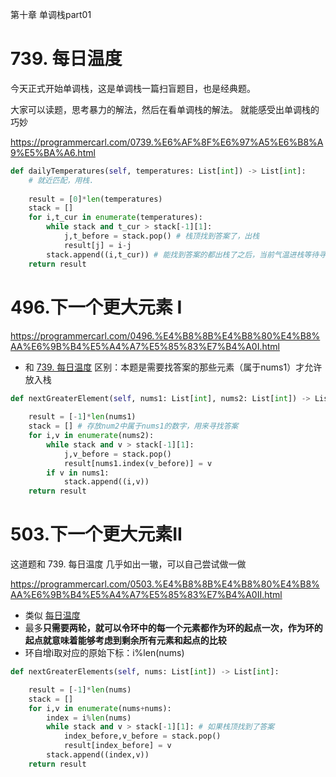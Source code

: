 第十章 单调栈part01

# 739. 每日温度 

今天正式开始单调栈，这是单调栈一篇扫盲题目，也是经典题。

大家可以读题，思考暴力的解法，然后在看单调栈的解法。 就能感受出单调栈的巧妙

https://programmercarl.com/0739.%E6%AF%8F%E6%97%A5%E6%B8%A9%E5%BA%A6.html  
```py
def dailyTemperatures(self, temperatures: List[int]) -> List[int]:
    # 就近匹配，用栈.
     
    result = [0]*len(temperatures)
    stack = []
    for i,t_cur in enumerate(temperatures):
        while stack and t_cur > stack[-1][1]:
            j,t_before = stack.pop() # 栈顶找到答案了，出栈
            result[j] = i-j
        stack.append((i,t_cur)) # 能找到答案的都出栈了之后，当前气温进栈等待寻找自己的答案
    return result
```

# 496.下一个更大元素 I 



https://programmercarl.com/0496.%E4%B8%8B%E4%B8%80%E4%B8%AA%E6%9B%B4%E5%A4%A7%E5%85%83%E7%B4%A0I.html  
- 和 [739. 每日温度](#739-每日温度) 区别：本题是需要找答案的那些元素（属于nums1）才允许放入栈
```py
def nextGreaterElement(self, nums1: List[int], nums2: List[int]) -> List[int]:
    
    result = [-1]*len(nums1)
    stack = [] # 存放num2中属于nums1的数字，用来寻找答案
    for i,v in enumerate(nums2):
        while stack and v > stack[-1][1]:
            j,v_before = stack.pop() 
            result[nums1.index(v_before)] = v
        if v in nums1:
            stack.append((i,v))
    return result
```

# 503.下一个更大元素II 

这道题和 739. 每日温度 几乎如出一辙，可以自己尝试做一做

https://programmercarl.com/0503.%E4%B8%8B%E4%B8%80%E4%B8%AA%E6%9B%B4%E5%A4%A7%E5%85%83%E7%B4%A0II.html  

- 类似 [每日温度](#739-每日温度)
- 最多**只需要两轮，就可以令环中的每一个元素都作为环的起点一次，作为环的起点就意味着能够考虑到剩余所有元素和起点的比较**
- 环自增i取对应的原始下标：i%len(nums)
```py
def nextGreaterElements(self, nums: List[int]) -> List[int]:

    result = [-1]*len(nums)
    stack = []
    for i,v in enumerate(nums+nums):
        index = i%len(nums)
        while stack and v > stack[-1][1]: # 如果栈顶找到了答案
            index_before,v_before = stack.pop()
            result[index_before] = v
        stack.append((index,v))
    return result
```


